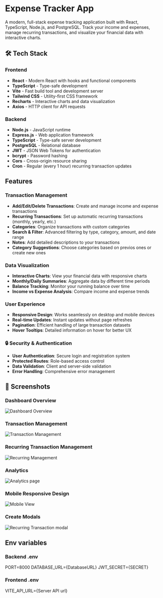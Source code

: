 # Expense Tracker App

A modern, full-stack expense tracking application built with React, TypeScript, Node.js, and PostgreSQL. Track your income and expenses, manage recurring transactions, and visualize your financial data with interactive charts.

## 🛠️ Tech Stack

### Frontend

- **React** - Modern React with hooks and functional components
- **TypeScript** - Type-safe development
- **Vite** - Fast build tool and development server
- **Tailwind CSS** - Utility-first CSS framework
- **Recharts** - Interactive charts and data visualization
- **Axios** - HTTP client for API requests

### Backend

- **Node.js** - JavaScript runtime
- **Express.js** - Web application framework
- **TypeScript** - Type-safe server development
- **PostgreSQL** - Relational database
- **JWT** - JSON Web Tokens for authentication
- **bcrypt** - Password hashing
- **Cors** - Cross-origin resource sharing
- **Cron** - Regular (every 1 hour) recurring transaction updates

## Features

### Transaction Management

- **Add/Edit/Delete Transactions**: Create and manage income and expense transactions
- **Recurring Transactions**: Set up automatic recurring transactions (monthly, yearly, etc.)
- **Categories**: Organize transactions with custom categories
- **Search & Filter**: Advanced filtering by type, category, amount, and date range
- **Notes**: Add detailed descriptions to your transactions
- **Category Suggestions**: Choose categories based on previos ones or create new ones

### Data Visualization

- **Interactive Charts**: View your financial data with responsive charts
- **Monthly/Daily Summaries**: Aggregate data by different time periods
- **Balance Tracking**: Monitor your running balance over time
- **Income vs Expense Analysis**: Compare income and expense trends

### User Experience

- **Responsive Design**: Works seamlessly on desktop and mobile devices
- **Real-time Updates**: Instant updates without page refreshes
- **Pagination**: Efficient handling of large transaction datasets
- **Hover Tooltips**: Detailed information on hover for better UX

### 🔒 Security & Authentication

- **User Authentication**: Secure login and registration system
- **Protected Routes**: Role-based access control
- **Data Validation**: Client and server-side validation
- **Error Handling**: Comprehensive error management

## 📸 Screenshots

### Dashboard Overview

![Dashboard Overview](./frontend/src/assets/screenshots/Dashboard.png)

### Transaction Management

![Transaction Management](./frontend/src/assets/screenshots/Transactions.png)

### Recurring Transaction Management

![Recurring Management](./frontend/src/assets/screenshots/Recurring.png)

### Analytics

![Analytics page](./frontend/src/assets/screenshots/Analytics.png)

### Mobile Responsive Design

![Mobile View](./frontend/src/assets/screenshots/mobile_navbar.png)

### Create Modals

![Recurring Transaction modal](./frontend/src/assets/screenshots/recurring_Modal.png)

## Env variables

### Backend .env

PORT=8000
DATABASE_URL={DatabaseURL}
JWT_SECRET={SECRET}

### Frontend .env

VITE_API_URL={Server API url}
